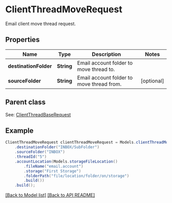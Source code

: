 # ClientThreadMoveRequest

Email client move thread request.             

## Properties
Name | Type | Description | Notes
------------ | ------------- | ------------- | -------------
**destinationFolder** | **String** | Email account folder to move thread to.              | 
**sourceFolder** | **String** | Email account folder to move thread from.              |  [optional]

## Parent class

See: [ClientThreadBaseRequest](ClientThreadBaseRequest.md)


## Example
```java
ClientThreadMoveRequest clientThreadMoveRequest = Models.clientThreadMoveRequest()
    .destinationFolder("INBOX/SubFolder")
    .sourceFolder("INBOX")
    .threadId("5")
    .accountLocation(Models.storageFileLocation()
        .fileName("email.account")
        .storage("First Storage")
        .folderPath("file/location/folder/on/storage")
        .build())
    .build();
```


[[Back to Model list]](Models.md) [[Back to API README]](README.md)
